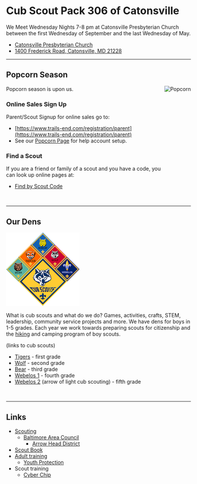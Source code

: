 # Cub Scout Pack 306 of Catonsville #

We Meet Wednesday Nights 7-8 pm at Catonsville Presbyterian Church between the first Wednesday of September and the last Wednesday of May.

* [Catonsville Presbyterian Church](http://www.catonsvillepresb.org "external link to their web page")
* [1400 Frederick Road, Catonsville, MD 21228](https://goo.gl/maps/4m8ACB65TAn "a link to google maps") <i class="fas fa-map-marker-alt"></i>

----

## Popcorn Season ##
<style>
img[alt=Popcorn]
{
	height:300px;
	float:right;
}
img[alt=Popcorn] ul{margin:2em;}
</style>

<!--![Popcorn](popcorn/images/popcorn.png)-->

![Popcorn](https://d37mnsw8zzt2rh.cloudfront.net/Shopify/TE/Premium+Caramel+With+Nuts+.png)

Popcorn season is upon us.

### Online Sales Sign Up ###
<i class="fas fa-user-plus"></i>
Parent/Scout Signup for online sales go to:

* [https://www.trails-end.com/registration/parent](https://www.trails-end.com/registration/parent)
* See our [Popcorn Page](popcorn/popcorn2018.md) for help account setup.

### Find a Scout ###
<i class="fas fa-search"></i>
If you are a friend or family of a scout and you have a code, you can look up online pages at:

* [Find by Scout Code](https://www.trails-end.com/sellers/support/code)

<br style="clear:both">

----

## Our Dens ##
![image of cub scout ranks][cub_scout_ranks]

What is cub scouts and what do we do? Games, activities, crafts, STEM, leadership, community service projects and more. We have dens for boys in 1-5 grades. Each year we work towards preparing scouts for citizenship and the [hiking](events/2017-2018/2018-07_hike/group.jpg) and camping program of boy scouts.

(links to cub scouts)

* [Tigers](dens/tiger/) - first grade
* [Wolf](dens/wolf/) - second grade
* [Bear](dens/bear/) - third grade
* [Webelos 1](dens/webelos1) - fourth grade
* [Webelos 2](dens/webelos2/) (arrow of light cub scouting) - fifth grade

<br clear="both">

----

## Links ##
* [Scouting](https://www.scouting.org)
    * [Baltimore Area Council](http://www.baltimorebsa.org)
        * [Arrow Head District](http://www.baltimorebsa.org/2409)
* [Scout Book](https://www.scoutbook.com)
* [Adult training](https://www.scouting.org/training/adult/)
    * [Youth Protection](https://www.scouting.org/training/youth-protection/)
* Scout training
    * [Cyber Chip](https://www.scouting.org/training/youth-protection/cyber-chip/)

<!-- image links -->
[cub_scout_ranks]: images/CubScouts-ranks-small.png  "image of cub scout rank"
